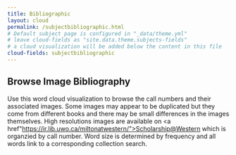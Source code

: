 ```yaml
---
title: Bibliographic
layout: cloud
permalink: /subjectbibliographic.html
# Default subject page is configured in "_data/theme.yml"
# leave cloud-fields as "site.data.theme.subjects-fields"
# a cloud visualization will be added below the content in this file
cloud-fields: subjectbibliographic
---
```


## Browse Image Bibliography

Use this word cloud visualization to browse the call numbers and their associated images. Some images may appear to be duplicated but they come from different books and there may be small differences in the images themselves. High resolutions images are available on <a href"https://ir.lib.uwo.ca/miltonatwestern/">Scholarship@Western</a> which is organzied by call number.
Word size is determined by frequency and all words link to a corresponding collection search.
